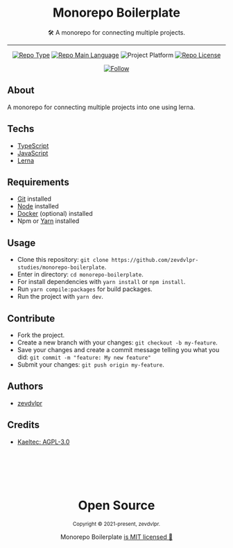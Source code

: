 <div align="center">  
  <h1>Monorepo Boilerplate</h1>  
  <p>🛠️  A monorepo for connecting multiple projects.</p>    
  <hr />    
  <p>
      <a href="https://rocketseat.com/"><img src="https://img.shields.io/badge/type-template-green" alt="Repo Type" /></a>
      <a href="https://www.typescriptlang.org/"><img src="https://img.shields.io/badge/language-typescript-blue" alt="Repo Main Language" /></a>
      <img src="https://img.shields.io/badge/platform-backend-blueviolet" alt="Project Platform" />                
      <a href="https://github.com/zevdvlpr-studies/monorepo-boilerplate/tree/main/LICENSE"><img src="https://img.shields.io/github/license/zevdvlpr-studies/monorepo-boilerplate?color=red&label=license" alt="Repo License" /></a>
  </p>     
  <p><a href="https://www.linkedin.com/in/zevdvlpr" target="_blank"><img src="https://img.shields.io/twitter/url?label=Connect%20%40zevdvlpr&logo=linkedin&url=https%3A%2F%2Fwww.twitter.com%2zevdvlpr%2F" alt="Follow" /></a><p>
</div>

## About

A monorepo for connecting multiple projects into one using lerna.

## Techs

- [TypeScript](https://www.typescriptlang.org/)
- [JavaScript](https://www.javascript.com/)
- [Lerna](https://lerna.js.org/)

## Requirements

- [Git](https://git-scm.com/) installed
- [Node](https://node.js.org/) installed
- [Docker](https://docker.com) (optional) installed
- Npm or [Yarn](https://yarnpkg.com/) installed

## Usage

- Clone this repository: `git clone https://github.com/zevdvlpr-studies/monorepo-boilerplate`.
- Enter in directory: `cd monorepo-boilerplate`.
- For install dependencies with `yarn install` or `npm install`.
- Run `yarn compile:packages` for build packages.
- Run the project with `yarn dev`.

## Contribute

- Fork the project.
- Create a new branch with your changes: `git checkout -b my-feature`.
- Save your changes and create a commit message telling you what you did: `git commit -m "feature: My new feature"`
- Submit your changes: `git push origin my-feature`.

## Authors

- [zevdvlpr](https://github.com/zevdvlpr)

## Credits

- [Kaeltec: AGPL-3.0](https://github.com/kaeltec/client)

<br>
<br>
<br>
<br>

<div align="center">
  <h1>Open Source</h1>
  <sub>Copyright © 2021-present, zevdvlpr.</sub>
  <p>Monorepo Boilerplate <a href="https://github.com/zevdvlpr-studies/monorepo-boilerplate/tree/main/LICENSE">is MIT licensed 💖</a></p>  
</div>

